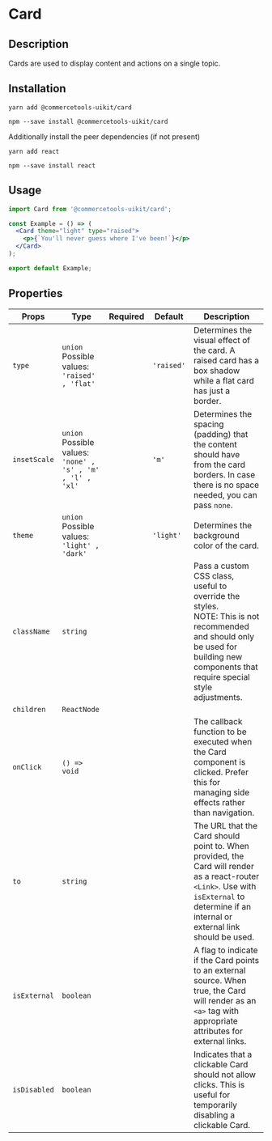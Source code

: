 <!-- THIS IS AN AUTOGENERATED FILE. DO NOT EDIT THIS FILE DIRECTLY. -->
<!-- This file is created by the `yarn generate-readme` script. -->

# Card

## Description

Cards are used to display content and actions on a single topic.

## Installation

```
yarn add @commercetools-uikit/card
```

```
npm --save install @commercetools-uikit/card
```

Additionally install the peer dependencies (if not present)

```
yarn add react
```

```
npm --save install react
```

## Usage

```jsx
import Card from '@commercetools-uikit/card';

const Example = () => (
  <Card theme="light" type="raised">
    <p>{`You'll never guess where I've been!`}</p>
  </Card>
);

export default Example;
```

## Properties

| Props        | Type                                                               | Required | Default    | Description                                                                                                                                                                                        |
| ------------ | ------------------------------------------------------------------ | :------: | ---------- | -------------------------------------------------------------------------------------------------------------------------------------------------------------------------------------------------- |
| `type`       | `union`<br/>Possible values:<br/>`'raised' , 'flat'`               |          | `'raised'` | Determines the visual effect of the card. A raised card has a box shadow while a flat card has just a border.                                                                                      |
| `insetScale` | `union`<br/>Possible values:<br/>`'none' , 's' , 'm' , 'l' , 'xl'` |          | `'m'`      | Determines the spacing (padding) that the content should have from the card borders. In case there is no space needed, you can pass `none`.                                                        |
| `theme`      | `union`<br/>Possible values:<br/>`'light' , 'dark'`                |          | `'light'`  | Determines the background color of the card.                                                                                                                                                       |
| `className`  | `string`                                                           |          |            | Pass a custom CSS class, useful to override the styles.&#xA;<br>&#xA;NOTE: This is not recommended and should only be used for building new components&#xA;that require special style adjustments. |
| `children`   | `ReactNode`                                                        |          |            |                                                                                                                                                                                                    |
| `onClick`    | `() => void`                                                       |          |            | The callback function to be executed when the Card component is clicked. Prefer this for managing side effects rather than navigation.                                                             |
| `to`         | `string`                                                           |          |            | The URL that the Card should point to. When provided, the Card will render as a react-router `<Link>`. Use with `isExternal` to determine if an internal or external link should be used.          |
| `isExternal` | `boolean`                                                          |          |            | A flag to indicate if the Card points to an external source. When true, the Card will render as an `<a>` tag with appropriate attributes for external links.                                       |
| `isDisabled` | `boolean`                                                          |          |            | Indicates that a clickable Card should not allow clicks. This is useful for temporarily disabling a clickable Card.                                                                                |
